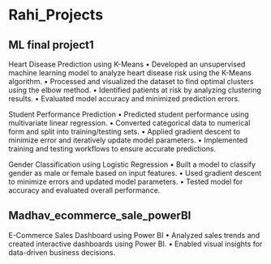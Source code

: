 # Rahi_Projects
## ML final project1
 Heart Disease Prediction using K-Means
 • Developed an unsupervised machine learning model to analyze heart disease risk using the K-Means algorithm.
 • Processed and visualized the dataset to find optimal clusters using the elbow method.
 • Identified patients at risk by analyzing clustering results.
 • Evaluated model accuracy and minimized prediction errors.
 
 Student Performance Prediction
 • Predicted student performance using multivariate linear regression.
 • Converted categorical data to numerical form and split into training/testing sets.
 • Applied gradient descent to minimize error and iteratively update model parameters.
 • Implemented training and testing workflows to ensure accurate predictions.
 
 Gender Classification using Logistic Regression
 • Built a model to classify gender as male or female based on input features.
 • Used gradient descent to minimize errors and updated model parameters.
 • Tested model for accuracy and evaluated overall performance.

 ## Madhav_ecommerce_sale_powerBI
 E-Commerce Sales Dashboard using Power BI
 • Analyzed sales trends and created interactive dashboards using Power BI.
 • Enabled visual insights for data-driven business decisions.
